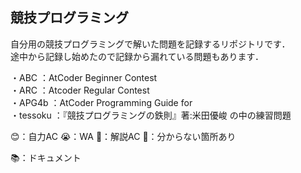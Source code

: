 ## 競技プログラミング
自分用の競技プログラミングで解いた問題を記録するリポジトリです．</br>
途中から記録し始めたので記録から漏れている問題もあります．

・ABC ：AtCoder Beginner Contest</br>
・ARC ：Atcoder Regular Contest </br>
・APG4b ：AtCoder Programming Guide for </br>
・tessoku ：『競技プログラミングの鉄則』著:米田優峻 の中の練習問題　</br>

😊：自力AC
😭：WA
🥺：解説AC
🤔：分からない箇所あり

📚：ドキュメント
